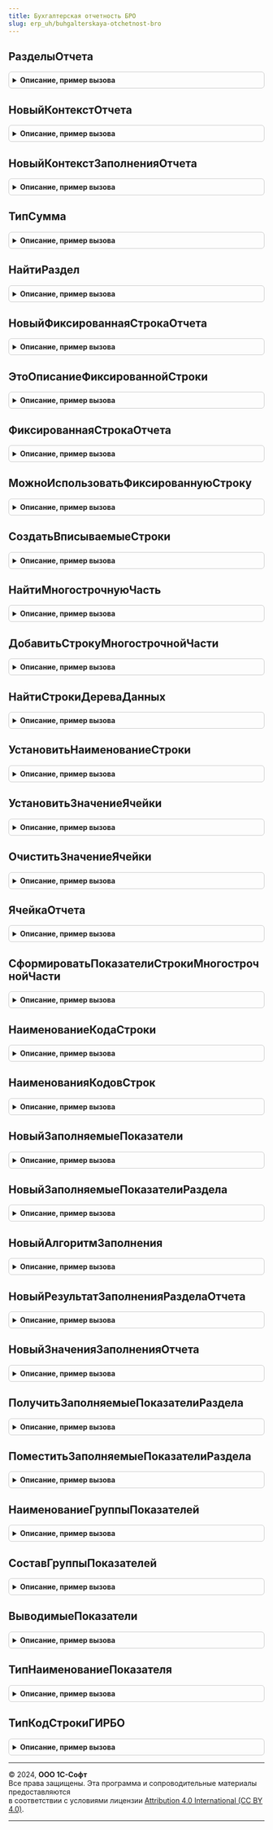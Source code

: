```yaml
---
title: Бухгалтерская отчетность БРО
slug: erp_uh/buhgalterskaya-otchetnost-bro
---
```



## РазделыОтчета
<details style="margin: 1em 0; padding: 0.5em; border: 1px solid #ccc; border-radius: 6px;">

<summary style="font-weight: bold; cursor: pointer;">Описание, пример вызова</summary>

```bsl

// Содержит имена разделов отчета (в терминологии ФСБУ 4 - "отчетов"), реализованные в программе.
//
// Возвращаемое значение:
//  Массив из Строка
//
Функция РазделыОтчета() Экспорт
```

Пример вызова
```bsl
Результат = БухгалтерскаяОтчетностьБРО.РазделыОтчета() 
```
</details>

## НовыйКонтекстОтчета
<details style="margin: 1em 0; padding: 0.5em; border: 1px solid #ccc; border-radius: 6px;">

<summary style="font-weight: bold; cursor: pointer;">Описание, пример вызова</summary>

```bsl

// Конструктор коллекции, описывающей контекст бухгалтерской отчетности в целом
//
// Возвращаемое значение:
//  Структура - см. тело функции
//
Функция НовыйКонтекстОтчета() Экспорт
```

Пример вызова
```bsl
Результат = БухгалтерскаяОтчетностьБРО.НовыйКонтекстОтчета() 
```
</details>

## НовыйКонтекстЗаполненияОтчета
<details style="margin: 1em 0; padding: 0.5em; border: 1px solid #ccc; border-radius: 6px;">

<summary style="font-weight: bold; cursor: pointer;">Описание, пример вызова</summary>

```bsl

// Конструктор коллекции, описывающей контекст заполнения графы отчета - то есть, получения данных за отчетный или за сравнительный период.
//
// Возвращаемое значение:
//  Структура - см. тело функции
//
Функция НовыйКонтекстЗаполненияОтчета() Экспорт
```

Пример вызова
```bsl
Результат = БухгалтерскаяОтчетностьБРО.НовыйКонтекстЗаполненияОтчета() 
```
</details>

## ТипСумма
<details style="margin: 1em 0; padding: 0.5em; border: 1px solid #ccc; border-radius: 6px;">

<summary style="font-weight: bold; cursor: pointer;">Описание, пример вызова</summary>

```bsl

// Описывает тип суммовых значений, применяемых в отчете.
// Длина суммовых значений предопределена форматом ГИРБО - там N(12) для сумм в тысячах рублей.
//
// Возвращаемое значение:
//  ОписаниеТипов - описание типа сумм.
//
Функция ТипСумма() Экспорт
```

Пример вызова
```bsl
Результат = БухгалтерскаяОтчетностьБРО.ТипСумма() 
```
</details>

## НайтиРаздел
<details style="margin: 1em 0; padding: 0.5em; border: 1px solid #ccc; border-radius: 6px;">

<summary style="font-weight: bold; cursor: pointer;">Описание, пример вызова</summary>

```bsl

// См. НовоеДеревоДанныхРазделов() в форме отчета

// На основе подходов в формате ГИРБО все показатели отчета делятся на "фиксированные" и "вписываемые".
//
// "Фиксированные" предполагается использовать, когда отчетность организации совпадает с образцом, приведенным в ФСБУ 4.
// Они предполагают фиксированный (предопределенный) состав показателей отчетности, их наименования и коды.
// Для того, чтобы готовить отчетность, отражающую особенности деятельности предприятия, следует использовать "вписываемые строки".
// Последние позволяют включать в отчет несколько показателей (групп показателей) с одинаковым кодом,
// назначать показателям осмысленные наименования.
//
// Сценарий использования методов раздела:
// 1. С помощью НайтиРаздел находим раздел отчета.
// 2. В этом разделе
//     - обеспечиваем нужное количество вписываемых строк с определенным кодом строки (кодом показателя) - см. СоздатьВписываемыеСтроки
//     либо
//     - находим многострочную часть для хранения вписываемых строк - см. НайтиМногострочнуюЧасть
//     либо
//     - используем фиксированные строки.
//     Для работы с фиксированными строками нужно сначала убедиться, что она подходит - позволяет разместить данные.
//     См. ФиксированнаяСтрокаОтчета.
//     Дальнейшая работа с фиксированной строкой аналогична работе со вписываемыми строками - в частности,
//     в большинство методов можно передавать единообразно вписываемую строку или фиксированную.
// 4. При необходимости обеспечиваем (находим) внутри них строки "в т.ч." - с помощью тех же СоздатьВписываемыеСтроки и НайтиМногострочнуюЧасть.
// 5. Добавить нужное количество строк можно и "вручную" - с помощью ДобавитьСтрокуМногострочнойЧасти
// 6. Для безопасного обращения к строкам отчета по порядку (индексу) можно использовать НайтиСтрокиДереваДанных
// 7. Для установки наименования строки можно использовать УстановитьНаименованиеСтроки
// 8. Для установки значений ячеек в составе строк можно использовать УстановитьЗначениеЯчейки

// Находит строку, соответствующую разделу отчета.
//
// Параметры:
//  ДеревоДанныхРазделов - ДеревоЗначений - см. НовоеДеревоДанныхРазделов
//  Раздел - Строка - искомый раздел, см. РазделыОтчета
//
// Возвращаемое значение:
//  СтрокаДереваЗначений - строка коллекции НовоеДеревоДанныхРазделов, содержащая данные раздела отчета
//  Неопределено - подходящая строка отсутствует
//
Функция НайтиРаздел(ДеревоДанныхРазделов, Раздел) Экспорт
```

Пример вызова
```bsl
Результат = БухгалтерскаяОтчетностьБРО.НайтиРаздел(ДеревоДанныхРазделов, Раздел) 
```
</details>

## НовыйФиксированнаяСтрокаОтчета
<details style="margin: 1em 0; padding: 0.5em; border: 1px solid #ccc; border-radius: 6px;">

<summary style="font-weight: bold; cursor: pointer;">Описание, пример вызова</summary>

```bsl

// Конструктор коллекции, представляющей фиксированную строку отчета.
// См. также ЭтоОписаниеФиксированнойСтроки
//
// Для хранения фиксированных строк для удобства разработчика не используется более-менее логичная иерархическая структура:
// они хранятся просто набором показателей, подчиненных непосредственно разделу, то есть, не сгруппированы по строкам отчета.
//
// То есть, в отличие от вписываемых строк, дерево данных не содержит такой строки, которую можно использовать как ссылку на строку в целом.
// Поэтому вводится абстракция, описывающая фиксированную строку.
//
// Возвращаемое значение:
//  Структура - см. тело функции
//
Функция НовыйФиксированнаяСтрокаОтчета() Экспорт
```

Пример вызова
```bsl
Результат = БухгалтерскаяОтчетностьБРО.НовыйФиксированнаяСтрокаОтчета() 
```
</details>

## ЭтоОписаниеФиксированнойСтроки
<details style="margin: 1em 0; padding: 0.5em; border: 1px solid #ccc; border-radius: 6px;">

<summary style="font-weight: bold; cursor: pointer;">Описание, пример вызова</summary>

```bsl

// Проверяет, что переданное значение соответствует ссылке на фиксированную строку (соответствующей абстракции).
//
// Параметры:
//  Строка - AnyType - любая из абстракций, соответствующая строке отчета в дереве данных разделов
//
// Возвращаемое значение:
//  Булево - Истина - это фиксированная строка
//         - Ложь - это вписываемая строка
//
Функция ЭтоОписаниеФиксированнойСтроки(Строка) Экспорт
```

Пример вызова
```bsl
Результат = БухгалтерскаяОтчетностьБРО.ЭтоОписаниеФиксированнойСтроки(Строка) 
```
</details>

## ФиксированнаяСтрокаОтчета
<details style="margin: 1em 0; padding: 0.5em; border: 1px solid #ccc; border-radius: 6px;">

<summary style="font-weight: bold; cursor: pointer;">Описание, пример вызова</summary>

```bsl

// Создает описание фиксированной строки отчета с заданными свойствами.
// При этом не гарантируется, что такая фиксированная строка может быть использована - см. МожноИспользоватьФиксированнуюСтроку.
//
// Описание можно передавать в методы работы с вписываемыми строками - СоздатьВписываемыеСтроки, НайтиМногострочнуюЧасть, ЯчейкаОтчета и т.п.
//
// Параметры:
//  ОписаниеРаздела -  СтрокаДереваЗначений - см. НайтиРаздел
//  КодСтроки - Строка - код строки (показателя) бухгалтерской отчетности в соответствии с Приложением 10 к ФСБУ 4
//
// Возвращаемое значение:
//  см. НовыйФиксированнаяСтрокаОтчета - абстрактная ссылка на фиксированную строку
//
Функция ФиксированнаяСтрокаОтчета(ОписаниеРаздела, КодСтроки) Экспорт
```

Пример вызова
```bsl
Результат = БухгалтерскаяОтчетностьБРО.ФиксированнаяСтрокаОтчета(ОписаниеРаздела, КодСтроки) 
```
</details>

## МожноИспользоватьФиксированнуюСтроку
<details style="margin: 1em 0; padding: 0.5em; border: 1px solid #ccc; border-radius: 6px;">

<summary style="font-weight: bold; cursor: pointer;">Описание, пример вызова</summary>

```bsl

// Проверяет возможность использования фиксированной строки.
// При невозможности использования следует использовать вписываемые строки.
//
// Параметры:
//  Строка - см. НовыйФиксированнаяСтрокаОтчета - проверяемая строка
//  Наименование - Строка - наименование показателя, для которого проверяется возможность использовать фиксированные строки.
//            Для строк с другими наименованиями следует использовать вписываемые строки.
//  ОбязательныПодчиненныеСтроки - Булево - Ложь, если не предполагается использовать подчиненные строки "в т.ч.".
//            Если строки нужны, а дерево данных не предоставляет возможности их хранить, следует использовать вписываемые строки.
//  Кеш - Неопределено - при использовании в цикле следует передавать неинициализированную переменную, объявленную вне цикла.
//
// Возвращаемое значение:
//  Истина - можно использовать фиксированную строку
//  Ложь   - нет возможности использовать фиксированную строку, следует использовать вписываемую -
//                 см. СоздатьВписываемыеСтроки, УстановитьНаименованиеСтроки
//
Функция МожноИспользоватьФиксированнуюСтроку(Строка, Наименование, ОбязательныПодчиненныеСтроки = Истина, Кеш = Неопределено) Экспорт
```

Пример вызова
```bsl
Результат = БухгалтерскаяОтчетностьБРО.МожноИспользоватьФиксированнуюСтроку(Строка, Наименование, ОбязательныПодчиненныеСтроки, Кеш);
```
</details>

## СоздатьВписываемыеСтроки
<details style="margin: 1em 0; padding: 0.5em; border: 1px solid #ccc; border-radius: 6px;">

<summary style="font-weight: bold; cursor: pointer;">Описание, пример вызова</summary>

```bsl

// Обеспечивает набор вписываемых строк (строк "в том числе") заданного размера -
// тиражирование строк многострочной части для дальнейшего заполнения.
// Недостающие строки будут добавлены, лишние удалены (однако, в любом случае останется одна строка для образца).
// Можно применять для
// 1. многострочной части, подчиненной разделу - обеспечит набор вписываемых строк с конкретным кодом строки
// 2. многострочной части, подчиненной фиксированной или вписываемой строке отчета верхнего уровня (группе показателей) -
//    обеспечит набор строк "в т.ч." (показателей в составе группы)
//
// Параметры:
//  Родитель - СтрокаДереваЗначений - строка коллекции НовоеДеревоДанныхРазделов: раздел или строка вписываемого показателя.
//                      Раздел можно получить с помощью НайтиРаздел, вписываемые показатели - с помощью НайтиМногострочнуюЧасть.
//           - см. НовыйФиксированнаяСтрокаОтчета - абстрактная ссылка на фиксированный показатель.
//                      Ее можно получить с помощью ФиксированнаяСтрокаОтчета
//  Количество - Число - потребное количество строк
//  КодСтрокиРаздела - Строка - код строки бухгалтерской отчетности (передается, если в качестве Родитель передана вписываемая строка раздела)
//
// Возвращаемое значение:
//  Массив из СтрокаДереваЗначений - строки коллекции НовоеДеревоДанныхРазделов (с типом Строка),
//               соответствующие строкам многострочной части, в порядке их следования в дереве.
//               Предполагается, что к строкам можно обращаться по индексу, коррелированному с Количество.
//
Функция СоздатьВписываемыеСтроки(Родитель, Количество, КодСтрокиРаздела = Неопределено) Экспорт
```

Пример вызова
```bsl
Результат = БухгалтерскаяОтчетностьБРО.СоздатьВписываемыеСтроки(Родитель, Количество, КодСтрокиРаздела);
```
</details>

## НайтиМногострочнуюЧасть
<details style="margin: 1em 0; padding: 0.5em; border: 1px solid #ccc; border-radius: 6px;">

<summary style="font-weight: bold; cursor: pointer;">Описание, пример вызова</summary>

```bsl

// Находит строку, соответствующую многострочной части следующего уровня дерева данных отчета:
// 1. многострочную часть, подчиненную разделу - она соответствует набору вписываемых строк с конкретным кодом строки
// 2. многострочную часть, подчиненную фиксированной или вписываемой строке отчета верхнего уровня (группе показателей) -
//    она соответствует набору строк "в т.ч." (показателей в составе группы)
//
// Параметры:
//  Родитель - СтрокаДереваЗначений - строка коллекции НовоеДеревоДанныхРазделов: раздел или строка вписываемого показателя.
//                      Раздел можно получить с помощью НайтиРаздел, вписываемые показатели - с помощью НайтиМногострочнуюЧасть для раздела.
//           - см. НовыйФиксированнаяСтрокаОтчета - абстрактная ссылка на фиксированный показатель.
//                      Ее можно получить с помощью ФиксированнаяСтрокаОтчета
//  КодСтрокиРаздела - Строка - код строки бухгалтерской отчетности (передается, если в качестве Родитель передана строка раздела)
//
// Возвращаемое значение:
//  СтрокаДереваЗначений - строка коллекции НовоеДеревоДанныхРазделов, содержащая многострочную часть
//  Неопределено - подходящая строка отсутствует
//
Функция НайтиМногострочнуюЧасть(Родитель, КодСтрокиРаздела = Неопределено) Экспорт
```

Пример вызова
```bsl
Результат = БухгалтерскаяОтчетностьБРО.НайтиМногострочнуюЧасть(Родитель, КодСтрокиРаздела);
```
</details>

## ДобавитьСтрокуМногострочнойЧасти
<details style="margin: 1em 0; padding: 0.5em; border: 1px solid #ccc; border-radius: 6px;">

<summary style="font-weight: bold; cursor: pointer;">Описание, пример вызова</summary>

```bsl

// Добавляет строку многострочной части.
//
// Параметры:
//  МногострочнаяЧасть - СтрокаДереваЗначений - строка коллекции НовоеДеревоДанныхРазделов с типом МногострочнаяЧасть
//
// Возвращаемое значение:
//  СтрокаДереваЗначений - строка коллекции НовоеДеревоДанныхРазделов с типом Строка, готовая к использованию методов работы с ячейками.
//
Функция ДобавитьСтрокуМногострочнойЧасти(МногострочнаяЧасть) Экспорт
```

Пример вызова
```bsl
Результат = БухгалтерскаяОтчетностьБРО.ДобавитьСтрокуМногострочнойЧасти(МногострочнаяЧасть) 
```
</details>

## НайтиСтрокиДереваДанных
<details style="margin: 1em 0; padding: 0.5em; border: 1px solid #ccc; border-radius: 6px;">

<summary style="font-weight: bold; cursor: pointer;">Описание, пример вызова</summary>

```bsl

// Находит все подстроки дерева данных, соответствующие отбору, в том порядке, в котором они содержатся в дереве.
// Метод следует использовать, когда предполагается несколько строк, соответствующих отбору, и их порядок важен для дальнейшей обработки.
//
// Параметры:
//  ЯчейкаЗначения - СтрокаДереваЗначений - строка коллекции НовоеДеревоДанныхРазделов
//  Отбор - Структура - отбор строк; Ключи - колонки дерева
//
// Возвращаемое значение:
//  Массив из СтрокаДереваЗначений - найденные строки коллекции НовоеДеревоДанныхРазделов
//
Функция НайтиСтрокиДереваДанных(Родитель, Отбор) Экспорт
```

Пример вызова
```bsl
Результат = БухгалтерскаяОтчетностьБРО.НайтиСтрокиДереваДанных(Родитель, Отбор));
```
</details>

## УстановитьНаименованиеСтроки
<details style="margin: 1em 0; padding: 0.5em; border: 1px solid #ccc; border-radius: 6px;">

<summary style="font-weight: bold; cursor: pointer;">Описание, пример вызова</summary>

```bsl

// Устанавливает наименование вписываемой строки отчета или строки "в т.ч.".
// Для фиксированной строки можно вызвать, но она ничего не делает.
//
// Параметры:
//  Строка - СтрокаДереваЗначений - из НовоеДеревоДанныхРазделов, с типом Строка.
//           Получить можно с помощью ДобавитьСтрокуМногострочнойЧасти, СоздатьВписываемыеСтроки
//           - см. НовыйФиксированнаяСтрокаОтчета - абстрактная ссылка на фиксированный показатель.
//           Получить можно с помощью ФиксированнаяСтрокаОтчета
//  Наименование - Строка - устанавливаемое наименование
//
Процедура УстановитьНаименованиеСтроки(Строка, Наименование) Экспорт
```

Пример вызова
```bsl
БухгалтерскаяОтчетностьБРО.УстановитьНаименованиеСтроки(Строка, Наименование) 
```
</details>

## УстановитьЗначениеЯчейки
<details style="margin: 1em 0; padding: 0.5em; border: 1px solid #ccc; border-radius: 6px;">

<summary style="font-weight: bold; cursor: pointer;">Описание, пример вызова</summary>

```bsl

// Устанавливает значение ячейки в дерево данных отчета, с защитой от изменения типа значения ячейки.
//
// Параметры:
//  ЯчейкаЗначения - СтрокаДереваЗначений - строка коллекции НовоеДеревоДанныхРазделов, предположительно соответствующая заполняемой ячейке отчета.
//                                          Допускается передавать результат ЯчейкаОтчета.
//  Значение - Произвольный - значение для помещения в ячейку, например, результат автозаполнения
//
Процедура УстановитьЗначениеЯчейки(ЯчейкаЗначения, Значение) Экспорт
```

Пример вызова
```bsl
БухгалтерскаяОтчетностьБРО.УстановитьЗначениеЯчейки(ЯчейкаЗначения, Значение) 
```
</details>

## ОчиститьЗначениеЯчейки
<details style="margin: 1em 0; padding: 0.5em; border: 1px solid #ccc; border-radius: 6px;">

<summary style="font-weight: bold; cursor: pointer;">Описание, пример вызова</summary>

```bsl

// Очищает (приводит к значению по умолчанию установленного типа) значение ячейки.
//
// Параметры:
//  ЯчейкаЗначения - СтрокаДереваЗначений - строка коллекции НовоеДеревоДанныхРазделов, соответствующая заполняемой ячейке отчета. См. ЯчейкаОтчета
//
Процедура ОчиститьЗначениеЯчейки(ЯчейкаЗначения) Экспорт
```

Пример вызова
```bsl
БухгалтерскаяОтчетностьБРО.ОчиститьЗначениеЯчейки(ЯчейкаЗначения) 
```
</details>

## ЯчейкаОтчета
<details style="margin: 1em 0; padding: 0.5em; border: 1px solid #ccc; border-radius: 6px;">

<summary style="font-weight: bold; cursor: pointer;">Описание, пример вызова</summary>

```bsl

// Находит ячейку отчета - строку дерева данных типа Показатель, предназначенную для хранения выводимого в отчет значения.
//
// Параметры:
//  Строка - СтрокаДереваЗначений - из НовоеДеревоДанныхРазделов, с типом Строка.
//           Получить можно с помощью ДобавитьСтрокуМногострочнойЧасти, СоздатьВписываемыеСтроки
//           - см. НовыйФиксированнаяСтрокаОтчета - абстрактная ссылка на фиксированный показатель.
//           Получить можно с помощью ФиксированнаяСтрокаОтчета
//  НомерГрафы - Строка - номер графы отчета
//
// Возвращаемое значение:
//  СтрокаДереваЗначений - найденная ячейка;
//                         для работы с ней можно использовать УстановитьЗначениеЯчейки, ОчиститьЗначениеЯчейки, УстановитьНаименованиеСтроки
//  Неопределено - ячейка не найдена
//
Функция ЯчейкаОтчета(Строка, НомерГрафы) Экспорт
```

Пример вызова
```bsl
Результат = БухгалтерскаяОтчетностьБРО.ЯчейкаОтчета(Строка, НомерГрафы) 
```
</details>

## СформироватьПоказателиСтрокиМногострочнойЧасти
<details style="margin: 1em 0; padding: 0.5em; border: 1px solid #ccc; border-radius: 6px;">

<summary style="font-weight: bold; cursor: pointer;">Описание, пример вызова</summary>

```bsl

// Формирует показатели строки многострочной части (ячейки, хранящие данные отчета).
//
// Параметры:
//  Родитель - СтрокаДереваЗначений - строка коллекции НовоеДеревоДанныхРазделов с типом Строка,
//                                    принадлежащая строке с типом МногострочнаяЧасть
//
Процедура СформироватьПоказателиСтрокиМногострочнойЧасти(Строка) Экспорт
```

Пример вызова
```bsl
БухгалтерскаяОтчетностьБРО.СформироватьПоказателиСтрокиМногострочнойЧасти(Строка) 
```
</details>

## НаименованиеКодаСтроки
<details style="margin: 1em 0; padding: 0.5em; border: 1px solid #ccc; border-radius: 6px;">

<summary style="font-weight: bold; cursor: pointer;">Описание, пример вызова</summary>

```bsl

// Определяет наименование строки (показателя), приведенное в Приложении 10 к ФСБУ 4.
//
// Параметры:
//  КодСтроки - Строка - код строки (показателя)
//  Кеш - Неопределено - при использовании в цикле следует передавать неинициализированную переменную, объявленную вне цикла.
//
// Возвращаемое значение:
//  Строка - наименование.
//  Для строк, которым приложением не установлено определенное наименование, возвращается пустая строка.
//
Функция НаименованиеКодаСтроки(КодСтроки, Кеш = Неопределено) Экспорт
```

Пример вызова
```bsl
Результат = БухгалтерскаяОтчетностьБРО.НаименованиеКодаСтроки(КодСтроки, Кеш);
```
</details>

## НаименованияКодовСтрок
<details style="margin: 1em 0; padding: 0.5em; border: 1px solid #ccc; border-radius: 6px;">

<summary style="font-weight: bold; cursor: pointer;">Описание, пример вызова</summary>

```bsl

// Содержит наименования строк (показателей), приведенные в Приложении 10 к ФСБУ 4.
//
// Параметры:
//  КодСтроки - Строка - код строки (показателя)
//
// Возвращаемое значение:
//  Соответствие - Ключ - Код строки; Значение - наименование показателя.
//  Содержит коды и наименования строк, которым Приложением установлено определенное наименование.
//
Функция НаименованияКодовСтрок() Экспорт
```

Пример вызова
```bsl
Результат = БухгалтерскаяОтчетностьБРО.НаименованияКодовСтрок() 
```
</details>

## НовыйЗаполняемыеПоказатели
<details style="margin: 1em 0; padding: 0.5em; border: 1px solid #ccc; border-radius: 6px;">

<summary style="font-weight: bold; cursor: pointer;">Описание, пример вызова</summary>

```bsl

// Конструктор коллекции, описывающей возможности прикладного решения по заполнению бухгалтерской отчетности.
//
// Возвращаемое значение:
//  Структура - см. тело функции
//
Функция НовыйЗаполняемыеПоказатели() Экспорт
```

Пример вызова
```bsl
Результат = БухгалтерскаяОтчетностьБРО.НовыйЗаполняемыеПоказатели() 
```
</details>

## НовыйЗаполняемыеПоказателиРаздела
<details style="margin: 1em 0; padding: 0.5em; border: 1px solid #ccc; border-radius: 6px;">

<summary style="font-weight: bold; cursor: pointer;">Описание, пример вызова</summary>

```bsl

// Конструктор коллекции, описывающей возможности прикладного решения по заполнению раздела бухгалтерской отчетности.
// Методы работы с коллекцией см. в области ЗаполняемыеПоказателиРаздела программного интерфейса
//
// Возвращаемое значение:
//  Структура - см. тело функции
//
Функция НовыйЗаполняемыеПоказателиРаздела() Экспорт
```

Пример вызова
```bsl
Результат = БухгалтерскаяОтчетностьБРО.НовыйЗаполняемыеПоказателиРаздела() 
```
</details>

## НовыйАлгоритмЗаполнения
<details style="margin: 1em 0; padding: 0.5em; border: 1px solid #ccc; border-radius: 6px;">

<summary style="font-weight: bold; cursor: pointer;">Описание, пример вызова</summary>

```bsl

// Конструктор описания алгоритма заполнения.
//
// Возвращаемое значение:
//  Структура - см. тело функции
//
Функция НовыйАлгоритмЗаполнения() Экспорт
```

Пример вызова
```bsl
Результат = БухгалтерскаяОтчетностьБРО.НовыйАлгоритмЗаполнения() 
```
</details>

## НовыйРезультатЗаполненияРазделаОтчета
<details style="margin: 1em 0; padding: 0.5em; border: 1px solid #ccc; border-radius: 6px;">

<summary style="font-weight: bold; cursor: pointer;">Описание, пример вызова</summary>

```bsl

// Конструктор коллекции, в которое прикладное решение поместит результат заполнения раздела отчета
//
// Возвращаемое значение:
//  Структура - см. тело функции
//
Функция НовыйРезультатЗаполненияРазделаОтчета() Экспорт
```

Пример вызова
```bsl
Результат = БухгалтерскаяОтчетностьБРО.НовыйРезультатЗаполненияРазделаОтчета() 
```
</details>

## НовыйЗначенияЗаполненияОтчета
<details style="margin: 1em 0; padding: 0.5em; border: 1px solid #ccc; border-radius: 6px;">

<summary style="font-weight: bold; cursor: pointer;">Описание, пример вызова</summary>

```bsl

// Конструктор коллекции, в которое прикладное решение поместит данные заполнения раздела отчета (числовые значения ячеек отчета).
// Эта коллекция при заполнении должна быть синхронизирована по индексам строк с НовыйЗаполняемыеПоказателиРаздела.
//
// Возвращаемое значение:
//  ТаблицаЗначений - см. тело функции.
//
Функция НовыйЗначенияЗаполненияОтчета() Экспорт
```

Пример вызова
```bsl
Результат = БухгалтерскаяОтчетностьБРО.НовыйЗначенияЗаполненияОтчета() 
```
</details>

## ПолучитьЗаполняемыеПоказателиРаздела
<details style="margin: 1em 0; padding: 0.5em; border: 1px solid #ccc; border-radius: 6px;">

<summary style="font-weight: bold; cursor: pointer;">Описание, пример вызова</summary>

```bsl

// Получает из временного хранилища коллекцию, содержащую заполняемые показатели раздела.
// Для использования в форме настроек прикладного решения.
// Временное хранилище может содержать и другие сведения, не подлежащие использованию в форме настроек.
//
// Параметры:
//  АдресВФорме - Строка - Адрес во временном хранилище
//  Раздел - Строка - Имя раздела по РазделыОтчета
//
// Возвращаемое значение:
//  см. НовыйЗаполняемыеПоказателиРаздела
//
Функция ПолучитьЗаполняемыеПоказателиРаздела(АдресВФорме, Раздел) Экспорт
```

Пример вызова
```bsl
Результат = БухгалтерскаяОтчетностьБРО.ПолучитьЗаполняемыеПоказателиРаздела(АдресВФорме, Раздел) 
```
</details>

## ПоместитьЗаполняемыеПоказателиРаздела
<details style="margin: 1em 0; padding: 0.5em; border: 1px solid #ccc; border-radius: 6px;">

<summary style="font-weight: bold; cursor: pointer;">Описание, пример вызова</summary>

```bsl

// Помещает сведения о заполняемых показателях раздела во временное хранилище для передачи из формы настроек прикладного решения
// в форму отчета БРО.
//
// Параметры:
//  АдресВФорме - Строка - Адрес во временном хранилище
//  Раздел - Строка - Имя раздела по РазделыОтчета
//  ЗаполняемыеПоказатели - см. НовыйЗаполняемыеПоказателиРаздела - помещаемое значение
//
Процедура ПоместитьЗаполняемыеПоказателиРаздела(АдресВФорме, Раздел, ЗаполняемыеПоказатели) Экспорт
```

Пример вызова
```bsl
БухгалтерскаяОтчетностьБРО.ПоместитьЗаполняемыеПоказателиРаздела(АдресВФорме, Раздел, ЗаполняемыеПоказатели) 
```
</details>

## НаименованиеГруппыПоказателей
<details style="margin: 1em 0; padding: 0.5em; border: 1px solid #ccc; border-radius: 6px;">

<summary style="font-weight: bold; cursor: pointer;">Описание, пример вызова</summary>

```bsl

// Универсальные методы для работы с НовыйЗаполняемыеПоказателиРаздела

Функция НаименованиеГруппыПоказателей(ГруппаПоказателей) Экспорт
```

Пример вызова
```bsl
Результат = БухгалтерскаяОтчетностьБРО.НаименованиеГруппыПоказателей(ГруппаПоказателей) 
```
</details>

## СоставГруппыПоказателей
<details style="margin: 1em 0; padding: 0.5em; border: 1px solid #ccc; border-radius: 6px;">

<summary style="font-weight: bold; cursor: pointer;">Описание, пример вызова</summary>

```bsl

Функция СоставГруппыПоказателей(ГруппаПоказателей) Экспорт
```

Пример вызова
```bsl
Результат = БухгалтерскаяОтчетностьБРО.СоставГруппыПоказателей(ГруппаПоказателей) 
```
</details>

## ВыводимыеПоказатели
<details style="margin: 1em 0; padding: 0.5em; border: 1px solid #ccc; border-radius: 6px;">

<summary style="font-weight: bold; cursor: pointer;">Описание, пример вызова</summary>

```bsl

Функция ВыводимыеПоказатели(Группа) Экспорт
```

Пример вызова
```bsl
Результат = БухгалтерскаяОтчетностьБРО.ВыводимыеПоказатели(Группа) 
```
</details>

## ТипНаименованиеПоказателя
<details style="margin: 1em 0; padding: 0.5em; border: 1px solid #ccc; border-radius: 6px;">

<summary style="font-weight: bold; cursor: pointer;">Описание, пример вызова</summary>

```bsl

Функция ТипНаименованиеПоказателя() Экспорт
```

Пример вызова
```bsl
Результат = БухгалтерскаяОтчетностьБРО.ТипНаименованиеПоказателя());
```
</details>

## ТипКодСтрокиГИРБО
<details style="margin: 1em 0; padding: 0.5em; border: 1px solid #ccc; border-radius: 6px;">

<summary style="font-weight: bold; cursor: pointer;">Описание, пример вызова</summary>

```bsl

Функция ТипКодСтрокиГИРБО() Экспорт
```

Пример вызова
```bsl
Результат = БухгалтерскаяОтчетностьБРО.ТипКодСтрокиГИРБО());
```
</details>

---

© 2024, **ООО 1С-Софт**  
Все права защищены. Эта программа и сопроводительные материалы предоставляются  
в соответствии с условиями лицензии [Attribution 4.0 International (CC BY 4.0)](https://creativecommons.org/licenses/by/4.0/legalcode).

---
